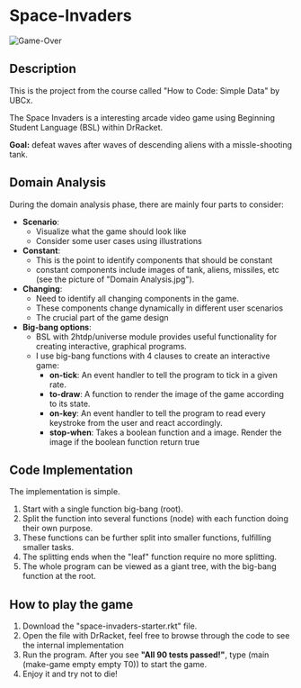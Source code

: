 # Space-Invaders

![Game-Over](https://user-images.githubusercontent.com/91551415/214528728-04894819-319f-4b6f-8f27-36b57426139b.PNG)
## Description
This is the project from the course called "How to Code: Simple Data" by UBCx.

The Space Invaders is a interesting arcade video game using Beginning Student Language (BSL) within DrRacket. 

**Goal:** defeat waves after waves of descending aliens with a missle-shooting tank.

## Domain Analysis
During the domain analysis phase, there are mainly four parts to consider:
- **Scenario**:
	- Visualize what the game should look like
	- Consider some user cases using illustrations
- **Constant**:
	- This is the point to identify components that should be constant
	- constant components include images of tank, aliens, missiles, etc (see the picture of "Domain Analysis.jpg").
- **Changing**:
	- Need to identify all changing components in the game.
	- These components change dynamically in different user scenarios
	- The crucial part of the game design
- **Big-bang options**:
	- BSL with 2htdp/universe module provides useful functionality for creating interactive, graphical programs.
	- I use big-bang functions with 4 clauses to create an interactive game:
		- **on-tick**: An event handler to tell the program to tick in a given rate.
		- **to-draw**: A function to render the image of the game according to its state.
		- **on-key**: An event handler to tell the program to read every keystroke from the user and react accordingly.
		- **stop-when**: Takes a boolean function and a image. Render the image if the boolean function return true

## Code Implementation
The implementation is simple. 
1. Start with a single function big-bang (root).
2. Split the function into several functions (node) with each function doing their own purpose.
3. These functions can be further split into smaller functions, fulfilling smaller tasks.
4. The splitting ends when the "leaf" function require no more splitting.
5. The whole program can be viewed as a giant tree, with the big-bang function at the root.

## How to play the game
1. Download the "space-invaders-starter.rkt" file.
2. Open the file with DrRacket, feel free to browse through the code to see the internal implementation
3. Run the program. After you see **"All 90 tests passed!"**, type (main (make-game empty empty T0)) to start the game.
4. Enjoy it and try not to die!



